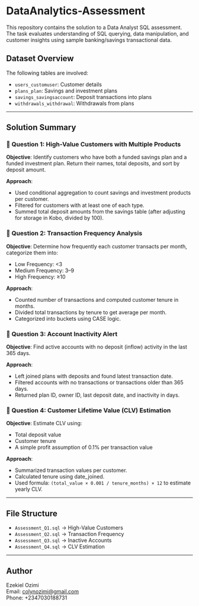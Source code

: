 
# DataAnalytics-Assessment

This repository contains the solution to a Data Analyst SQL assessment. The task evaluates understanding of SQL querying, data manipulation, and customer insights using sample banking/savings transactional data.

## Dataset Overview

The following tables are involved:
- `users_customuser`: Customer details
- `plans_plan`: Savings and investment plans
- `savings_savingsaccount`: Deposit transactions into plans
- `withdrawals_withdrawal`: Withdrawals from plans

---

## Solution Summary

### 🔹 Question 1: High-Value Customers with Multiple Products

**Objective**: Identify customers who have both a funded savings plan and a funded investment plan. Return their names, total deposits, and sort by deposit amount.

**Approach**:
- Used conditional aggregation to count savings and investment products per customer.
- Filtered for customers with at least one of each type.
- Summed total deposit amounts from the savings table (after adjusting for storage in Kobo, divided by 100).

### 🔹 Question 2: Transaction Frequency Analysis

**Objective**: Determine how frequently each customer transacts per month, categorize them into:
- Low Frequency: <3
- Medium Frequency: 3–9
- High Frequency: ≥10

**Approach**:
- Counted number of transactions and computed customer tenure in months.
- Divided total transactions by tenure to get average per month.
- Categorized into buckets using CASE logic.

### 🔹 Question 3: Account Inactivity Alert

**Objective**: Find active accounts with no deposit (inflow) activity in the last 365 days.

**Approach**:
- Left joined plans with deposits and found latest transaction date.
- Filtered accounts with no transactions or transactions older than 365 days.
- Returned plan ID, owner ID, last deposit date, and inactivity in days.

### 🔹 Question 4: Customer Lifetime Value (CLV) Estimation

**Objective**: Estimate CLV using:
- Total deposit value
- Customer tenure
- A simple profit assumption of 0.1% per transaction value

**Approach**:
- Summarized transaction values per customer.
- Calculated tenure using date_joined.
- Used formula: `(total_value × 0.001 / tenure_months) × 12` to estimate yearly CLV.

---

## File Structure

- `Assessment_Q1.sql` → High-Value Customers
- `Assessment_Q2.sql` → Transaction Frequency
- `Assessment_Q3.sql` → Inactive Accounts
- `Assessment_Q4.sql` → CLV Estimation

---

## Author
Ezekiel Ozimi  
Email: colynozimi@gmail.com  
Phone: +2347030188731

